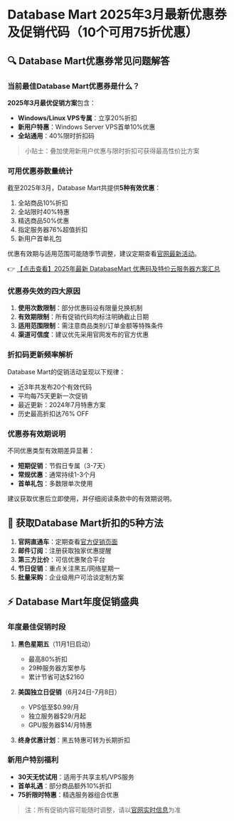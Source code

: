 # Database Mart 2025年3月最新优惠券及促销代码（10个可用75折优惠）

## 🔍 Database Mart优惠券常见问题解答

### 当前最佳Database Mart优惠券是什么？
**2025年3月最优促销方案**包含：
- **Windows/Linux VPS专属**：立享20%折扣
- **新用户特惠**：Windows Server VPS首单10%优惠
- **全站通用**：40%限时折扣码

> 小贴士：叠加使用新用户优惠与限时折扣可获得最高性价比方案

### 可用优惠券数量统计
截至2025年3月，Database Mart共提供**5种有效优惠**：
1. 全站商品10%折扣
2. 全站限时40%特惠
3. 精选商品50%优惠
4. 指定服务器76%超值折扣
5. 新用户首单礼包

优惠有效期与适用范围可能随季节调整，建议定期查看[官网最新活动](https://bit.ly/DatabaseMart)。

👉 [【点击查看】2025年最新 DatabaseMart 优惠码及特价云服务器方案汇总](https://bit.ly/DatabaseMart)

### 优惠券失效的四大原因
1. **使用次数限制**：部分优惠码设有限量兑换机制
2. **有效期限制**：所有促销代码均标注明确截止日期
3. **适用范围限制**：需注意商品类别/订单金额等特殊条件
4. **渠道可信度**：建议优先采用官网发布的官方优惠

### 折扣码更新频率解析
Database Mart的促销活动呈现以下规律：
- 近3年共发布20个有效代码
- 平均每75天更新一次促销
- 最近更新：2024年7月特惠方案
- 历史最高折扣达76% OFF

### 优惠券有效期说明
不同优惠类型有效期差异显著：
- **短期促销**：节假日专属（3-7天）
- **常规优惠**：通常持续1-3个月
- **首单礼包**：多数限单次使用

建议获取优惠后立即使用，并仔细阅读条款中的有效期说明。

## 🎯 获取Database Mart折扣的5种方法
1. **官网直通车**：定期查看[官方促销页面](https://bit.ly/DatabaseMart)
2. **邮件订阅**：注册获取独家优惠提醒
3. **第三方比价**：可信优惠聚合平台
4. **节日促销**：重点关注黑五/网络星期一
5. **批量采购**：企业级用户可洽谈定制方案

## ⚡ Database Mart年度促销盛典
### 年度最佳促销时段
1. **黑色星期五**（11月1日启动）
   - 最高80%折扣
   - 29种服务器方案参与
   - 累计节省可达$2160

2. **美国独立日促销**（6月24日-7月8日）
   - VPS低至$0.99/月
   - 独立服务器$29/月起
   - GPU服务器$14/月特惠

3. **终身优惠计划**：黑五特惠可转为长期折扣

### 新用户特别福利
- **30天无忧试用**：适用于共享主机/VPS服务
- **首单礼遇**：部分商品额外10%折扣
- **75折限时特惠**：精选服务器组合优惠

> 注：所有促销内容可能随时调整，请以[官网实时信息](https://bit.ly/DatabaseMart)为准